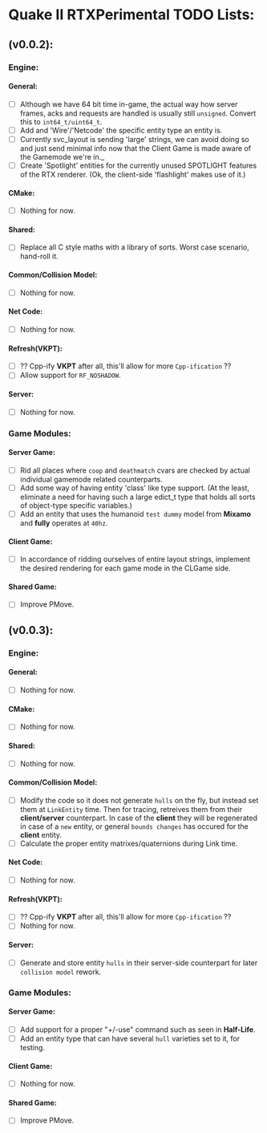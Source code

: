 # Quake II RTXPerimental TODO Lists:

## (v0.0.2):
### Engine:
#### General:
* [ ] Although we have 64 bit time in-game, the actual way how server frames, acks and requests are handled is usually still ``unsigned``. Convert this to ``int64_t/uint64_t``.
* [ ] Add and 'Wire'/'Netcode' the specific entity type an entity is.
* [ ] Currently svc_layout is sending 'large' strings, we can avoid doing so and just send minimal info now that
the Client Game is made aware of the Gamemode we're in._
* [ ] Create 'Spotlight' entities for the currently unused SPOTLIGHT features of the RTX renderer. (Ok, the client-side 'flashlight' makes use of it.)
#### CMake:
* [ ] Nothing for now.
#### Shared:
* [ ] Replace all C style maths with a library of sorts. Worst case scenario, hand-roll it.
#### Common/Collision Model:
* [ ] Nothing for now.
#### Net Code:
* [ ] Nothing for now.
#### Refresh(VKPT):
* [ ] ?? Cpp-ify **VKPT** after all, this'll allow for more ``Cpp-ification`` ??
* [ ] Allow support for ``RF_NOSHADOW``.
#### Server:
* [ ] Nothing for now.

### Game Modules:
#### Server Game:
* [ ] Rid all places where ``coop`` and ``deathmatch`` cvars are checked by actual individual gamemode related counterparts.
* [ ] Add some way of having entity 'class' like type support. (At the least, eliminate a need for having such a large edict_t type that holds all sorts of object-type specific variables.)
* [ ] Add an entity that uses the humanoid ``test dummy`` model from **Mixamo** and **fully** operates at ``40hz``.
#### Client Game:
* [ ] In accordance of ridding ourselves of entire layout strings, implement the desired rendering for each game mode in the CLGame side.
#### Shared Game:
* [ ] Improve PMove.

## (v0.0.3):
### Engine:
#### General:
* [ ] Nothing for now.
#### CMake:
* [ ] Nothing for now.
#### Shared:
* [ ] Nothing for now.
#### Common/Collision Model:
* [ ] Modify the code so it does not generate ``hulls`` on the fly, but instead set them at ``LinkEntity`` time. 
Then for tracing, retreives them from their **client/server** counterpart. 
In case of the **client** they will be regenerated in case of a ``new`` entity, or general ``bounds changes`` has occured for the **client** entity.
* [ ] Calculate the proper entity matrixes/quaternions during Link time.
#### Net Code:
* [ ] Nothing for now.
#### Refresh(VKPT):
* [ ] ?? Cpp-ify **VKPT** after all, this'll allow for more ``Cpp-ification`` ??
* [ ] Nothing for now.
#### Server:
* [ ] Generate and store entity ``hulls`` in their server-side counterpart for later ``collision model`` rework.

### Game Modules:
#### Server Game:
* [ ] Add support for a proper "+/-use" command such as seen in **Half-Life**.
* [ ] Add an entity type that can have several ``hull`` varieties set to it, for testing.
#### Client Game:
* [ ] Nothing for now.
#### Shared Game:
* [ ] Improve PMove.